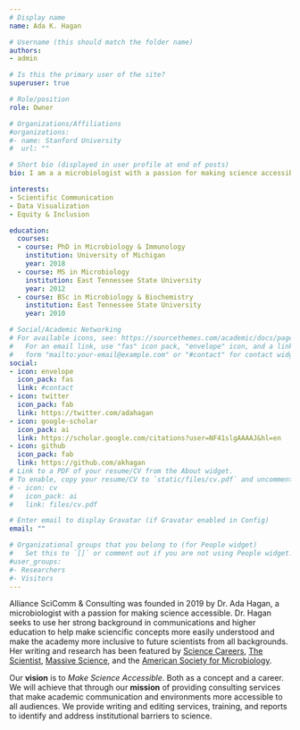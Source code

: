 ```yaml
---
# Display name
name: Ada K. Hagan

# Username (this should match the folder name)
authors:
- admin

# Is this the primary user of the site?
superuser: true

# Role/position
role: Owner

# Organizations/Affiliations
#organizations:
#- name: Stanford University
#  url: ""

# Short bio (displayed in user profile at end of posts)
bio: I am a a microbiologist with a passion for making science accessible. I hope to use my background in communications and higher education to help make sciencific concepts more easily understood and make the academy more inclusive to future scientists from all backgrounds.

interests:
- Scientific Communication
- Data Visualization
- Equity & Inclusion

education:
  courses:
  - course: PhD in Microbiology & Immunology
    institution: University of Michigan
    year: 2018
  - course: MS in Microbiology
    institution: East Tennessee State University
    year: 2012
  - course: BSc in Microbiology & Biochemistry
    institution: East Tennessee State University
    year: 2010

# Social/Academic Networking
# For available icons, see: https://sourcethemes.com/academic/docs/page-builder/#icons
#   For an email link, use "fas" icon pack, "envelope" icon, and a link in the
#   form "mailto:your-email@example.com" or "#contact" for contact widget.
social:
- icon: envelope
  icon_pack: fas
  link: #contact
- icon: twitter
  icon_pack: fab
  link: https://twitter.com/adahagan
- icon: google-scholar
  icon_pack: ai
  link: https://scholar.google.com/citations?user=NF41slgAAAAJ&hl=en
- icon: github
  icon_pack: fab
  link: https://github.com/akhagan
# Link to a PDF of your resume/CV from the About widget.
# To enable, copy your resume/CV to `static/files/cv.pdf` and uncomment the lines below.
# - icon: cv
#   icon_pack: ai
#   link: files/cv.pdf

# Enter email to display Gravatar (if Gravatar enabled in Config)
email: ""

# Organizational groups that you belong to (for People widget)
#   Set this to `[]` or comment out if you are not using People widget.
#user_groups:
#- Researchers
#- Visitors
---
```

Alliance SciComm & Consulting was founded in 2019 by Dr. Ada Hagan, a microbiologist with a passion for making science accessible. Dr. Hagan seeks to use her strong background in communications and higher education to help make sciencific concepts more easily understood and make the academy more inclusive to future scientists from all backgrounds. Her writing and research has been featured by [Science Careers](https://www.sciencemag.org/careers/2019/11/departmental-seminar-speakers-should-better-reflect-trainee-diversity), [The Scientist](https://www.the-scientist.com/news-opinion/qa--myth-debunkers-take-aim-at-microbiology-lore-66036), [Massive Science](https://massivesci.com/articles/cephalopods-are-forcing-us-to-rethink-what-it-means-to-be-colorblind/), and the [American Society for Microbiology](https://www.asm.org/Biographies/Ada-Hagan).

Our **vision** is to _Make Science Accessible_. Both as a concept and a career. We will achieve that through our **mission** of providing consulting services that make academic communication and environments more accessible to all audiences. We provide writing and editing services, training, and reports to identify and address institutional barriers to science.
